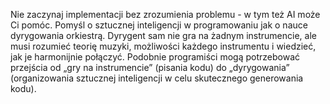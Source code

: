 Nie zaczynaj implementacji bez zrozumienia problemu - w tym też AI może Ci pomóc.
Pomyśl o sztucznej inteligencji w programowaniu jak o nauce dyrygowania orkiestrą. Dyrygent sam nie gra na żadnym instrumencie, ale musi rozumieć teorię muzyki, możliwości każdego instrumentu i wiedzieć, jak je harmonijnie połączyć. Podobnie programiści mogą potrzebować przejścia od „gry na instrumencie” (pisania kodu) do „dyrygowania” (organizowania sztucznej inteligencji w celu skutecznego generowania kodu).